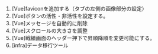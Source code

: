 1.  [Vue]faviconを追加する（タブの左側の画像部分の設定）
2.  [Vue]ボタンの活性・非活性を設定する。
3.  [Vue]メッセージを自動的に削除
4.  [Vue]スクロールの大きさを調整
5.  [Vue]戦績画面のヘッダー押下で昇順降順を変更可能にする。
7.  [infra]データ移行ツール